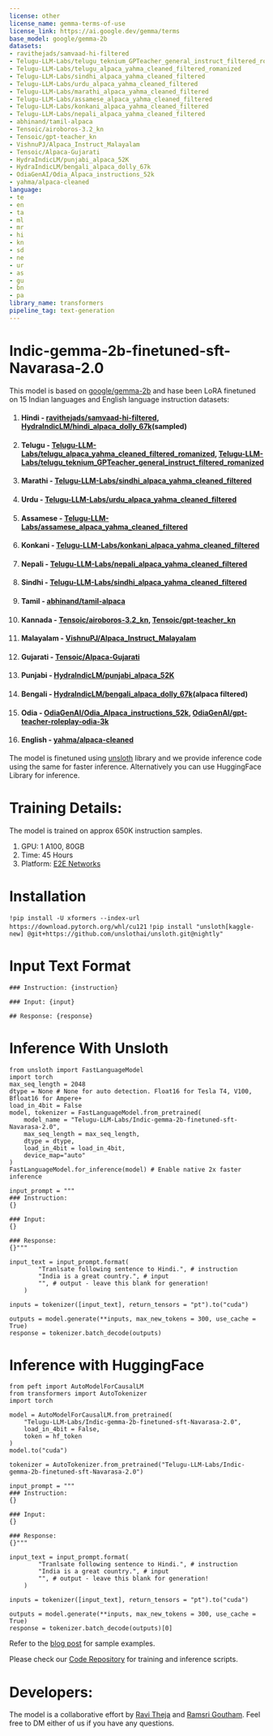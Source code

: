 ```yaml
---
license: other
license_name: gemma-terms-of-use
license_link: https://ai.google.dev/gemma/terms
base_model: google/gemma-2b
datasets:
- ravithejads/samvaad-hi-filtered
- Telugu-LLM-Labs/telugu_teknium_GPTeacher_general_instruct_filtered_romanized
- Telugu-LLM-Labs/telugu_alpaca_yahma_cleaned_filtered_romanized
- Telugu-LLM-Labs/sindhi_alpaca_yahma_cleaned_filtered
- Telugu-LLM-Labs/urdu_alpaca_yahma_cleaned_filtered
- Telugu-LLM-Labs/marathi_alpaca_yahma_cleaned_filtered
- Telugu-LLM-Labs/assamese_alpaca_yahma_cleaned_filtered
- Telugu-LLM-Labs/konkani_alpaca_yahma_cleaned_filtered
- Telugu-LLM-Labs/nepali_alpaca_yahma_cleaned_filtered
- abhinand/tamil-alpaca
- Tensoic/airoboros-3.2_kn
- Tensoic/gpt-teacher_kn
- VishnuPJ/Alpaca_Instruct_Malayalam
- Tensoic/Alpaca-Gujarati
- HydraIndicLM/punjabi_alpaca_52K
- HydraIndicLM/bengali_alpaca_dolly_67k
- OdiaGenAI/Odia_Alpaca_instructions_52k
- yahma/alpaca-cleaned
language:
- te
- en
- ta
- ml
- mr
- hi
- kn
- sd
- ne
- ur
- as
- gu
- bn
- pa
library_name: transformers
pipeline_tag: text-generation
---
```


# Indic-gemma-2b-finetuned-sft-Navarasa-2.0

This model is based on [google/gemma-2b](https://huggingface.co/google/gemma-2b) and hase been LoRA finetuned on 15 Indian languages and English language instruction datasets:

1. #### Hindi - [ravithejads/samvaad-hi-filtered](https://huggingface.co/datasets/ravithejads/samvaad-hi-filtered), [HydraIndicLM/hindi_alpaca_dolly_67k](https://huggingface.co/datasets/HydraIndicLM/hindi_alpaca_dolly_67k)(sampled)
2. #### Telugu - [Telugu-LLM-Labs/telugu_alpaca_yahma_cleaned_filtered_romanized](https://huggingface.co/datasets/Telugu-LLM-Labs/telugu_alpaca_yahma_cleaned_filtered_romanized), [Telugu-LLM-Labs/telugu_teknium_GPTeacher_general_instruct_filtered_romanized](https://huggingface.co/datasets/Telugu-LLM-Labs/telugu_teknium_GPTeacher_general_instruct_filtered_romanized)
3. #### Marathi - [Telugu-LLM-Labs/sindhi_alpaca_yahma_cleaned_filtered](https://huggingface.co/datasets/Telugu-LLM-Labs/sindhi_alpaca_yahma_cleaned_filtered)
4. #### Urdu - [Telugu-LLM-Labs/urdu_alpaca_yahma_cleaned_filtered](https://huggingface.co/datasets/Telugu-LLM-Labs/urdu_alpaca_yahma_cleaned_filtered)
5. #### Assamese - [Telugu-LLM-Labs/assamese_alpaca_yahma_cleaned_filtered](https://huggingface.co/datasets/Telugu-LLM-Labs/assamese_alpaca_yahma_cleaned_filtered)
6. #### Konkani - [Telugu-LLM-Labs/konkani_alpaca_yahma_cleaned_filtered](https://huggingface.co/datasets/Telugu-LLM-Labs/konkani_alpaca_yahma_cleaned_filtered)
7. #### Nepali - [Telugu-LLM-Labs/nepali_alpaca_yahma_cleaned_filtered](https://huggingface.co/datasets/Telugu-LLM-Labs/nepali_alpaca_yahma_cleaned_filtered)
8. #### Sindhi - [Telugu-LLM-Labs/sindhi_alpaca_yahma_cleaned_filtered](https://huggingface.co/datasets/Telugu-LLM-Labs/sindhi_alpaca_yahma_cleaned_filtered)
9. #### Tamil - [abhinand/tamil-alpaca](https://huggingface.co/datasets/abhinand/tamil-alpaca)
10. #### Kannada - [Tensoic/airoboros-3.2_kn](https://huggingface.co/datasets/Tensoic/airoboros-3.2_kn), [Tensoic/gpt-teacher_kn](https://huggingface.co/datasets/Tensoic/gpt-teacher_kn)
11. #### Malayalam - [VishnuPJ/Alpaca_Instruct_Malayalam](https://huggingface.co/datasets/VishnuPJ/Alpaca_Instruct_Malayalam)
12. #### Gujarati - [Tensoic/Alpaca-Gujarati](https://huggingface.co/datasets/Tensoic/Alpaca-Gujarati)
13. #### Punjabi - [HydraIndicLM/punjabi_alpaca_52K](https://huggingface.co/datasets/HydraIndicLM/punjabi_alpaca_52K)
14. #### Bengali - [HydraIndicLM/bengali_alpaca_dolly_67k](https://huggingface.co/datasets/HydraIndicLM/bengali_alpaca_dolly_67k)(alpaca filtered)
15. #### Odia - [OdiaGenAI/Odia_Alpaca_instructions_52k](https://huggingface.co/datasets/OdiaGenAI/Odia_Alpaca_instructions_52k), [OdiaGenAI/gpt-teacher-roleplay-odia-3k](https://huggingface.co/datasets/OdiaGenAI/gpt-teacher-roleplay-odia-3k)
16. #### English - [yahma/alpaca-cleaned](https://huggingface.co/datasets/yahma/alpaca-cleaned)

The model is finetuned using [unsloth](https://github.com/unslothai/unsloth) library and we provide inference code using the same for faster inference. Alternatively you can use HuggingFace Library for inference.

# Training Details:

The model is trained on approx 650K instruction samples.
1. GPU: 1 A100, 80GB
2. Time: 45 Hours
3. Platform: [E2E Networks](https://www.e2enetworks.com/)
# Installation

`!pip install -U xformers --index-url https://download.pytorch.org/whl/cu121`
`!pip install "unsloth[kaggle-new] @git+https://github.com/unslothai/unsloth.git@nightly"`

# Input Text Format

```
### Instruction: {instruction}

### Input: {input}

## Response: {response}
```

# Inference With Unsloth

```python3
from unsloth import FastLanguageModel
import torch
max_seq_length = 2048
dtype = None # None for auto detection. Float16 for Tesla T4, V100, Bfloat16 for Ampere+
load_in_4bit = False 
model, tokenizer = FastLanguageModel.from_pretrained(
    model_name = "Telugu-LLM-Labs/Indic-gemma-2b-finetuned-sft-Navarasa-2.0",
    max_seq_length = max_seq_length,
    dtype = dtype,
    load_in_4bit = load_in_4bit,
    device_map="auto"
)
FastLanguageModel.for_inference(model) # Enable native 2x faster inference

input_prompt = """
### Instruction:
{}

### Input:
{}

### Response:
{}"""

input_text = input_prompt.format(
        "Tranlsate following sentence to Hindi.", # instruction
        "India is a great country.", # input
        "", # output - leave this blank for generation!
    )

inputs = tokenizer([input_text], return_tensors = "pt").to("cuda")

outputs = model.generate(**inputs, max_new_tokens = 300, use_cache = True)
response = tokenizer.batch_decode(outputs)
```

# Inference with HuggingFace

```python3
from peft import AutoModelForCausalLM
from transformers import AutoTokenizer
import torch

model = AutoModelForCausalLM.from_pretrained(
    "Telugu-LLM-Labs/Indic-gemma-2b-finetuned-sft-Navarasa-2.0",
    load_in_4bit = False,
    token = hf_token
)
model.to("cuda")

tokenizer = AutoTokenizer.from_pretrained("Telugu-LLM-Labs/Indic-gemma-2b-finetuned-sft-Navarasa-2.0")

input_prompt = """
### Instruction:
{}

### Input:
{}

### Response:
{}"""

input_text = input_prompt.format(
        "Tranlsate following sentence to Hindi.", # instruction
        "India is a great country.", # input
        "", # output - leave this blank for generation!
    )

inputs = tokenizer([input_text], return_tensors = "pt").to("cuda")

outputs = model.generate(**inputs, max_new_tokens = 300, use_cache = True)
response = tokenizer.batch_decode(outputs)[0]
```

Refer to the [blog post](https://ravidesetty.medium.com/introducing-indic-gemma-7b-2b-instruction-tuned-model-on-9-indian-languages-navarasa-86bc81b4a282) for sample examples.

Please check our [Code Repository](https://github.com/TeluguLLMLabs/Indic-gemma-7b-Navarasa) for training and inference scripts.


# Developers:

The model is a collaborative effort by [Ravi Theja](https://twitter.com/ravithejads) and [Ramsri Goutham](https://twitter.com/ramsri_goutham). Feel free to DM either of us if you have any questions.